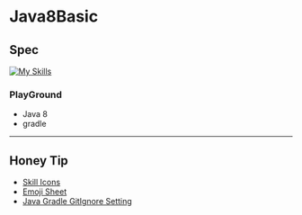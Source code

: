 # Java8Basic

## Spec
[![My Skills](https://skillicons.dev/icons?i=java,gradle&perline=3)](https://skillicons.dev)

### PlayGround
- Java 8
- gradle

---

## Honey Tip
- [Skill Icons](https://github.com/tandpfun/skill-icons#icons-list)
- [Emoji Sheet](https://www.webfx.com/tools/emoji-cheat-sheet/)
- [Java Gradle GitIgnore Setting](/.gitignore)